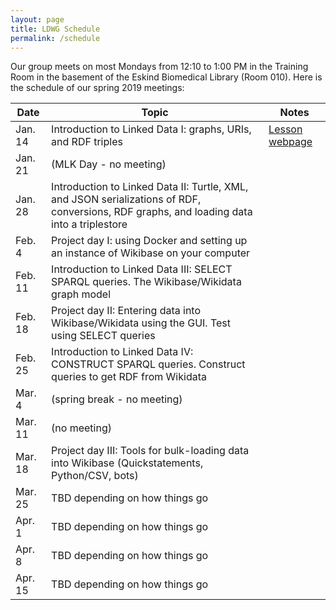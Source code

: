 ```yaml
---
layout: page
title: LDWG Schedule
permalink: /schedule
---
```



Our group meets on most Mondays from 12:10 to 1:00 PM in the Training Room in the basement of the Eskind Biomedical Library (Room 010).  Here is the schedule of our spring 2019 meetings:

| Date | Topic | Notes |
|------|-------|-------|
| Jan. 14 | Introduction to Linked Data I: graphs, URIs, and RDF triples | [Lesson webpage](https://heardlibrary.github.io/digital-scholarship/lod/graphs/) |
| Jan. 21 | (MLK Day - no meeting) |  |
| Jan. 28 | Introduction to Linked Data II: Turtle, XML, and JSON serializations of RDF, conversions, RDF graphs, and loading data into a triplestore |  |
| Feb. 4 | Project day I: using Docker and setting up an instance of Wikibase on your computer |  |
| Feb. 11 | Introduction to Linked Data III: SELECT SPARQL queries. The Wikibase/Wikidata graph model |  |
| Feb. 18 | Project day II: Entering data into Wikibase/Wikidata using the GUI. Test using SELECT queries |  |
| Feb. 25 | Introduction to Linked Data IV: CONSTRUCT SPARQL queries.  Construct queries to get RDF from Wikidata |  |
| Mar. 4 | (spring break - no meeting) |  |
| Mar. 11 | (no meeting) |  |
| Mar. 18 | Project day III: Tools for bulk-loading data into Wikibase (Quickstatements, Python/CSV, bots) |  |
| Mar. 25 | TBD depending on how things go |  |
| Apr. 1 | TBD depending on how things go |  |
| Apr. 8 | TBD depending on how things go |  |
| Apr. 15 | TBD depending on how things go |  |
